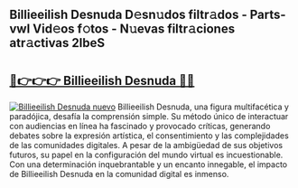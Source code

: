 ## Billieeilish Desnuda D𝚎sn𝚞dos filtr𝚊dos - Parts-vwI Vid𝚎os f𝚘tos - N𝚞evas filtr𝚊ciones atr𝚊ctivas 2lbeS

# <h2><a href="http://mbdaja.tromn.icu/?c=Billieeilish+Desnuda">🔗👉👉👉 Billieeilish Desnuda 🔗🔗</a></h2>

[![Billieeilish Desnuda nuevo](https://i.imgur.com/pEAQMta.gif)](http://mbdaja.tromn.icu/?c=Billieeilish+Desnuda)
Billieeilish Desnuda, una figura multifacética y paradójica, desafía la comprensión simple. Su método único de interactuar con audiencias en línea ha fascinado y provocado críticas, generando debates sobre la expresión artística, el consentimiento y las complejidades de las comunidades digitales. A pesar de la ambigüedad de sus objetivos futuros, su papel en la configuración del mundo virtual es incuestionable. Con una determinación inquebrantable y un encanto innegable, el impacto de Billieeilish Desnuda en la comunidad digital es inmenso.
